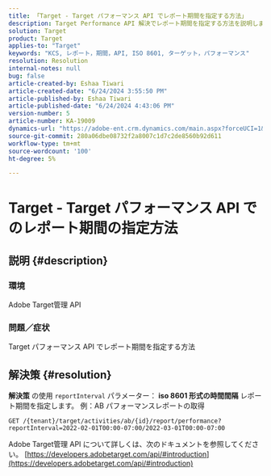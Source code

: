 ```yaml
---
title: 「Target - Target パフォーマンス API でレポート期間を指定する方法」
description: Target Performance API 解決でレポート期間を指定する方法を説明します。
solution: Target
product: Target
applies-to: "Target"
keywords: "KCS, レポート，期間，API, ISO 8601, ターゲット，パフォーマンス"
resolution: Resolution
internal-notes: null
bug: false
article-created-by: Eshaa Tiwari
article-created-date: "6/24/2024 3:55:50 PM"
article-published-by: Eshaa Tiwari
article-published-date: "6/24/2024 4:43:06 PM"
version-number: 5
article-number: KA-19009
dynamics-url: "https://adobe-ent.crm.dynamics.com/main.aspx?forceUCI=1&pagetype=entityrecord&etn=knowledgearticle&id=adb23d39-4232-ef11-8409-6045bd029b18"
source-git-commit: 280a06dbe08732f2a8007c1d7c2de8560b92d611
workflow-type: tm+mt
source-wordcount: '100'
ht-degree: 5%

---
```


# Target - Target パフォーマンス API でのレポート期間の指定方法

## 説明 {#description}


### <b>環境</b>

Adobe Target管理 API

### <b>問題／症状</b>

Target パフォーマンス API でレポート期間を指定する方法


## 解決策 {#resolution}


<b>解決策</b>
の使用 `reportInterval` パラメーター： <b>iso 8601 形式の時間間隔</b> レポート期間を指定します。
例：AB パフォーマンスレポートの取得

`GET /{tenant}/target/activities/ab/{id}/report/performance?reportInterval=2022-02-01T00:00-07:00/2022-03-01T00:00-07:00`

Adobe Target管理 API について詳しくは、次のドキュメントを参照してください。
[https://developers.adobetarget.com/api/#introduction](https://developers.adobetarget.com/api/#introduction)

